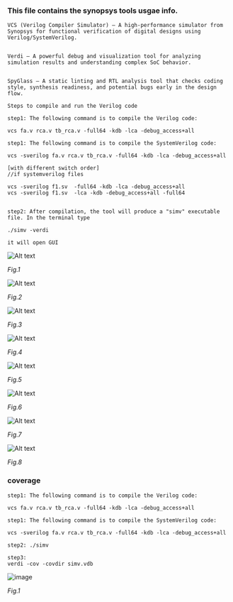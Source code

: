 ### This file contains the synopsys tools usgae info.
```
VCS (Verilog Compiler Simulator) – A high-performance simulator from Synopsys for functional verification of digital designs using Verilog/SystemVerilog.


Verdi – A powerful debug and visualization tool for analyzing simulation results and understanding complex SoC behavior.


SpyGlass – A static linting and RTL analysis tool that checks coding style, synthesis readiness, and potential bugs early in the design flow.

Steps to compile and run the Verilog code

step1: The following command is to compile the Verilog code:

vcs fa.v rca.v tb_rca.v -full64 -kdb -lca -debug_access+all

step1: The following command is to compile the SystemVerilog code:

vcs -sverilog fa.v rca.v tb_rca.v -full64 -kdb -lca -debug_access+all

[with different switch order]
//if systemverilog files

vcs -sverilog f1.sv  -full64 -kdb -lca -debug_access+all
vcs -sverilog f1.sv  -lca -kdb -debug_access+all -full64


step2: After compilation, the tool will produce a "simv" executable file. In the terminal type

./simv -verdi

it will open GUI 
```

![Alt text](vcs/Picture1.png)

*Fig.1*

![Alt text](vcs/Picture2.png)

*Fig.2*

![Alt text](vcs/Picture3.png)

*Fig.3*

![Alt text](vcs/Picture4.png)

*Fig.4*

![Alt text](vcs/Picture5.png)

*Fig.5*

![Alt text](vcs/Picture6.png)

*Fig.6*

![Alt text](vcs/Picture7.png)

*Fig.7*

![Alt text](vcs/Picture8.png)

*Fig.8*

### coverage 
```
step1: The following command is to compile the Verilog code:

vcs fa.v rca.v tb_rca.v -full64 -kdb -lca -debug_access+all

step1: The following command is to compile the SystemVerilog code:

vcs -sverilog fa.v rca.v tb_rca.v -full64 -kdb -lca -debug_access+all

step2: ./simv

step3:
verdi -cov -covdir simv.vdb
```
![image](https://github.com/user-attachments/assets/0bf6bb99-e470-4faf-aacb-e836813af12b)

*Fig.1*


